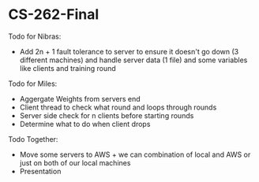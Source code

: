 # CS-262-Final

Todo for Nibras:
- Add 2n + 1 fault tolerance to server to ensure it doesn't go down (3 different machines) and handle server data (1 file) and some variables like clients and training round


Todo for Miles: 
- Aggergate Weights from servers end
- Client thread to check what round and loops through rounds
- Server side check for n clients before starting rounds
- Determine what to do when client drops


Todo Together:
- Move some servers to AWS + we can combination of local and AWS or just on both of our local machines
- Presentation
